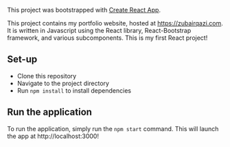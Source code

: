 This project was bootstrapped with [Create React App](https://github.com/facebook/create-react-app).

This project contains my portfolio website, hosted at https://zubairqazi.com. It is written in Javascript using the React library, React-Bootstrap framework, and various subcomponents. This is my first React project!

## Set-up

- Clone this repository
- Navigate to the project directory
- Run `npm install` to install dependencies

## Run the application
To run the application, simply run the `npm start` command. This will launch the app at http://localhost:3000!
